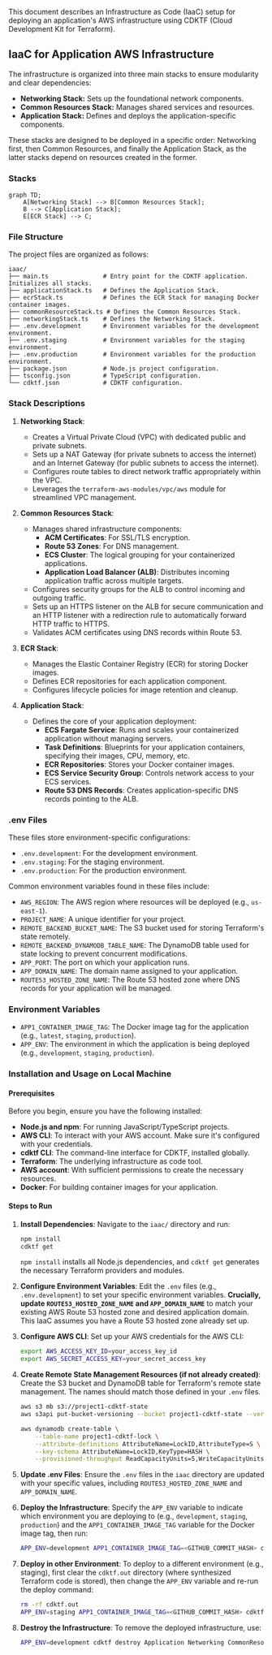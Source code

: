 This document describes an Infrastructure as Code (IaaC) setup for deploying an application's AWS infrastructure using CDKTF (Cloud Development Kit for Terraform).

## IaaC for Application AWS Infrastructure

The infrastructure is organized into three main stacks to ensure modularity and clear dependencies:

  * **Networking Stack:** Sets up the foundational network components.
  * **Common Resources Stack:** Manages shared services and resources.
  * **Application Stack:** Defines and deploys the application-specific components.

These stacks are designed to be deployed in a specific order: Networking first, then Common Resources, and finally the Application Stack, as the latter stacks depend on resources created in the former.

### Stacks

```mermaid
graph TD;
    A[Networking Stack] --> B[Common Resources Stack];
    B --> C[Application Stack];
    E[ECR Stack] --> C;

```

### File Structure

The project files are organized as follows:

```
iaac/
├── main.ts               # Entry point for the CDKTF application. Initializes all stacks.
├── applicationStack.ts   # Defines the Application Stack.
├── ecrStack.ts           # Defines the ECR Stack for managing Docker container images.
├── commonResourceStack.ts # Defines the Common Resources Stack.
├── networkingStack.ts    # Defines the Networking Stack.
├── .env.development      # Environment variables for the development environment.
├── .env.staging          # Environment variables for the staging environment.
├── .env.production       # Environment variables for the production environment.
├── package.json          # Node.js project configuration.
├── tsconfig.json         # TypeScript configuration.
└── cdktf.json            # CDKTF configuration.
```

### Stack Descriptions

1.  **Networking Stack**:

      * Creates a Virtual Private Cloud (VPC) with dedicated public and private subnets.
      * Sets up a NAT Gateway (for private subnets to access the internet) and an Internet Gateway (for public subnets to access the internet).
      * Configures route tables to direct network traffic appropriately within the VPC.
      * Leverages the `terraform-aws-modules/vpc/aws` module for streamlined VPC management.

2.  **Common Resources Stack**:

      * Manages shared infrastructure components:
          * **ACM Certificates**: For SSL/TLS encryption.
          * **Route 53 Zones**: For DNS management.
          * **ECS Cluster**: The logical grouping for your containerized applications.
          * **Application Load Balancer (ALB)**: Distributes incoming application traffic across multiple targets.
      * Configures security groups for the ALB to control incoming and outgoing traffic.
      * Sets up an HTTPS listener on the ALB for secure communication and an HTTP listener with a redirection rule to automatically forward HTTP traffic to HTTPS.
      * Validates ACM certificates using DNS records within Route 53.

3.  **ECR Stack**:
      * Manages the Elastic Container Registry (ECR) for storing Docker images.
      * Defines ECR repositories for each application component.
      * Configures lifecycle policies for image retention and cleanup.

4.  **Application Stack**:

      * Defines the core of your application deployment:
          * **ECS Fargate Service**: Runs and scales your containerized application without managing servers.
          * **Task Definitions**: Blueprints for your application containers, specifying their images, CPU, memory, etc.
          * **ECR Repositories**: Stores your Docker container images.
          * **ECS Service Security Group**: Controls network access to your ECS services.
          * **Route 53 DNS Records**: Creates application-specific DNS records pointing to the ALB.

### .env Files

These files store environment-specific configurations:

  * `.env.development`: For the development environment.
  * `.env.staging`: For the staging environment.
  * `.env.production`: For the production environment.

Common environment variables found in these files include:
  * `AWS_REGION`: The AWS region where resources will be deployed (e.g., `us-east-1`).
  * `PROJECT_NAME`: A unique identifier for your project.
  * `REMOTE_BACKEND_BUCKET_NAME`: The S3 bucket used for storing Terraform's state remotely.
  * `REMOTE_BACKEND_DYNAMODB_TABLE_NAME`: The DynamoDB table used for state locking to prevent concurrent modifications.
  * `APP_PORT`: The port on which your application runs.
  * `APP_DOMAIN_NAME`: The domain name assigned to your application.
  * `ROUTE53_HOSTED_ZONE_NAME`: The Route 53 hosted zone where DNS records for your application will be managed.

### Environment Variables
  * `APP1_CONTAINER_IMAGE_TAG`: The Docker image tag for the application (e.g., `latest`, `staging`, `production`).
  * `APP_ENV`: The environment in which the application is being deployed (e.g., `development`, `staging`, `production`).

### Installation and Usage on Local Machine

#### Prerequisites

Before you begin, ensure you have the following installed:

  * **Node.js and npm**: For running JavaScript/TypeScript projects.
  * **AWS CLI**: To interact with your AWS account. Make sure it's configured with your credentials.
  * **cdktf CLI**: The command-line interface for CDKTF, installed globally.
  * **Terraform**: The underlying infrastructure as code tool.
  * **AWS account**: With sufficient permissions to create the necessary resources.
  * **Docker**: For building container images for your application.

#### Steps to Run

1.  **Install Dependencies**: Navigate to the `iaac/` directory and run:

    ```bash
    npm install
    cdktf get
    ```

    `npm install` installs all Node.js dependencies, and `cdktf get` generates the necessary Terraform providers and modules.

2.  **Configure Environment Variables**:
    Edit the `.env` files (e.g., `.env.development`) to set your specific environment variables. **Crucially, update `ROUTE53_HOSTED_ZONE_NAME` and `APP_DOMAIN_NAME`** to match your existing AWS Route 53 hosted zone and desired application domain. This IaaC assumes you have a Route 53 hosted zone already set up.

3.  **Configure AWS CLI**:
    Set up your AWS credentials for the AWS CLI:

    ```bash
    export AWS_ACCESS_KEY_ID=your_access_key_id
    export AWS_SECRET_ACCESS_KEY=your_secret_access_key
    ```


4.  **Create Remote State Management Resources (if not already created)**:
    Create the S3 bucket and DynamoDB table for Terraform's remote state management. The names should match those defined in your `.env` files.

    ```bash
    aws s3 mb s3://project1-cdktf-state
    aws s3api put-bucket-versioning --bucket project1-cdktf-state --versioning-configuration Status=Enabled

    aws dynamodb create-table \
        --table-name project1-cdktf-lock \
        --attribute-definitions AttributeName=LockID,AttributeType=S \
        --key-schema AttributeName=LockID,KeyType=HASH \
        --provisioned-throughput ReadCapacityUnits=5,WriteCapacityUnits=5
    ```

5.  **Update .env Files**:
    Ensure the `.env` files in the `iaac` directory are updated with your specific values, including `ROUTE53_HOSTED_ZONE_NAME` and `APP_DOMAIN_NAME`.

6.  **Deploy the Infrastructure**:
    Specify the `APP_ENV` variable to indicate which environment you are deploying to (e.g., `development`, `staging`, `production`) and the `APP1_CONTAINER_IMAGE_TAG` variable for the Docker image tag, then run:

    ```bash
    APP_ENV=development APP1_CONTAINER_IMAGE_TAG=<GITHUB_COMMIT_HASH> cdktf deploy Application Networking CommonResource EcrStack
    ```

7.  **Deploy in other Environment**:
    To deploy to a different environment (e.g., staging), first clear the `cdktf.out` directory (where synthesized Terraform code is stored), then change the `APP_ENV` variable and re-run the deploy command:

    ```bash
    rm -rf cdktf.out
    APP_ENV=staging APP1_CONTAINER_IMAGE_TAG=<GITHUB_COMMIT_HASH> cdktf deploy Application Networking CommonResource EcrStack
    ```
    
8.  **Destroy the Infrastructure**:
    To remove the deployed infrastructure, use:

    ```bash
    APP_ENV=development cdktf destroy Application Networking CommonResource EcrStack
    ```
